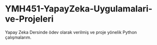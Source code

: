 # YMH451-YapayZeka-Uygulamalari-ve-Projeleri
 Yapay Zeka Dersinde ödev olarak verilmiş ve proje yönelik Python çalışmalarım.
